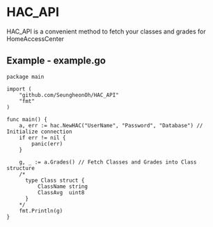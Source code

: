 # HAC_API
HAC_API is a convenient method to fetch your classes and grades for HomeAccessCenter

## Example - example.go
```
package main

import (
    "github.com/SeungheonOh/HAC_API"
    "fmt"
)

func main() {
    a, err := hac.NewHAC("UserName", "Password", "Database") // Initialize connection
    if err != nil {
        panic(err)
    }

    g, _ := a.Grades() // Fetch Classes and Grades into Class structure
    /*
      type Class struct {
          ClassName string
          ClassAvg  uint8
      }
    */
    fmt.Println(g)
}
```